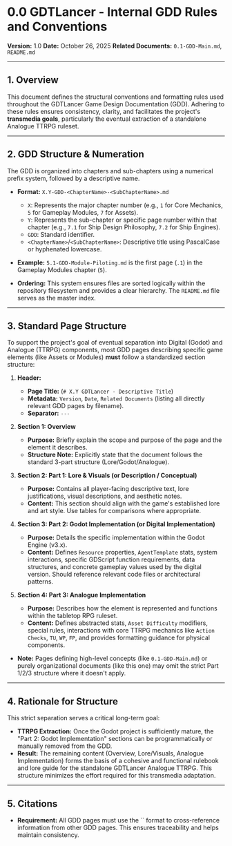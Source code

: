 # 0.0 GDTLancer - Internal GDD Rules and Conventions

**Version:** 1.0
**Date:** October 26, 2025
**Related Documents:** `0.1-GDD-Main.md`, `README.md`

---

## 1. Overview

This document defines the structural conventions and formatting rules used throughout the GDTLancer Game Design Documentation (GDD). Adhering to these rules ensures consistency, clarity, and facilitates the project's **transmedia goals**, particularly the eventual extraction of a standalone Analogue TTRPG ruleset.

---

## 2. GDD Structure & Numeration

The GDD is organized into chapters and sub-chapters using a numerical prefix system, followed by a descriptive name.

* **Format:** `X.Y-GDD-<ChapterName>-<SubChapterName>.md`
    * `X`: Represents the major chapter number (e.g., `1` for Core Mechanics, `5` for Gameplay Modules, `7` for Assets).
    * `Y`: Represents the sub-chapter or specific page number within that chapter (e.g., `7.1` for Ship Design Philosophy, `7.2` for Ship Engines).
    * `GDD`: Standard identifier.
    * `<ChapterName>`/`<SubChapterName>`: Descriptive title using PascalCase or hyphenated lowercase.

* **Example:** `5.1-GDD-Module-Piloting.md` is the first page (`.1`) in the Gameplay Modules chapter (`5`).

* **Ordering:** This system ensures files are sorted logically within the repository filesystem and provides a clear hierarchy. The `README.md` file serves as the master index.

---

## 3. Standard Page Structure

To support the project's goal of eventual separation into Digital (Godot) and Analogue (TTRPG) components, most GDD pages describing specific game elements (like Assets or Modules) **must** follow a standardized section structure:

1.  **Header:**
    * **Page Title:** (`# X.Y GDTLancer - Descriptive Title`)
    * **Metadata:** `Version`, `Date`, `Related Documents` (listing all directly relevant GDD pages by filename).
    * **Separator:** `---`

2.  **Section 1: Overview**
    * **Purpose:** Briefly explain the scope and purpose of the page and the element it describes.
    * **Structure Note:** Explicitly state that the document follows the standard 3-part structure (Lore/Godot/Analogue).

3.  **Section 2: Part 1: Lore & Visuals (or Description / Conceptual)**
    * **Purpose:** Contains all player-facing descriptive text, lore justifications, visual descriptions, and aesthetic notes.
    * **Content:** This section should align with the game's established lore and art style. Use tables for comparisons where appropriate.

4.  **Section 3: Part 2: Godot Implementation (or Digital Implementation)**
    * **Purpose:** Details the specific implementation within the Godot Engine (v3.x).
    * **Content:** Defines `Resource` properties, `AgentTemplate` stats, system interactions, specific GDScript function requirements, data structures, and concrete gameplay values used by the digital version. Should reference relevant code files or architectural patterns.

5.  **Section 4: Part 3: Analogue Implementation**
    * **Purpose:** Describes how the element is represented and functions within the tabletop RPG ruleset.
    * **Content:** Defines abstracted stats, `Asset Difficulty` modifiers, special rules, interactions with core TTRPG mechanics like `Action Checks`, `TU`, `WP`, `FP`, and provides formatting guidance for physical components.

* **Note:** Pages defining high-level concepts (like `0.1-GDD-Main.md`) or purely organizational documents (like this one) may omit the strict Part 1/2/3 structure where it doesn't apply.

---

## 4. Rationale for Structure

This strict separation serves a critical long-term goal:

* **TTRPG Extraction:** Once the Godot project is sufficiently mature, the "Part 2: Godot Implementation" sections can be programmatically or manually removed from the GDD.
* **Result:** The remaining content (Overview, Lore/Visuals, Analogue Implementation) forms the basis of a cohesive and functional rulebook and lore guide for the standalone GDTLancer Analogue TTRPG. This structure minimizes the effort required for this transmedia adaptation.

---

## 5. Citations

* **Requirement:** All GDD pages must use the `` format to cross-reference information from other GDD pages. This ensures traceability and helps maintain consistency.

